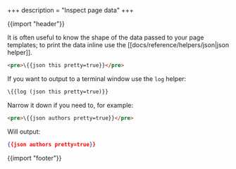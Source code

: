 +++
description = "Inspect page data"
+++

{{import "header"}}

It is often useful to know the shape of the data passed to your page templates; to print the data inline use the [[docs/reference/helpers/json|json helper]].

```html
<pre>\{{json this pretty=true}}</pre>
```

If you want to output to a terminal window use the `log` helper:

```handlebars
\{{log (json this pretty=true)}}
```

Narrow it down if you need to, for example:

```html
<pre>\{{json authors pretty=true}}</pre>
```

Will output:

```json
{{json authors pretty=true}}
```

{{import "footer"}}

